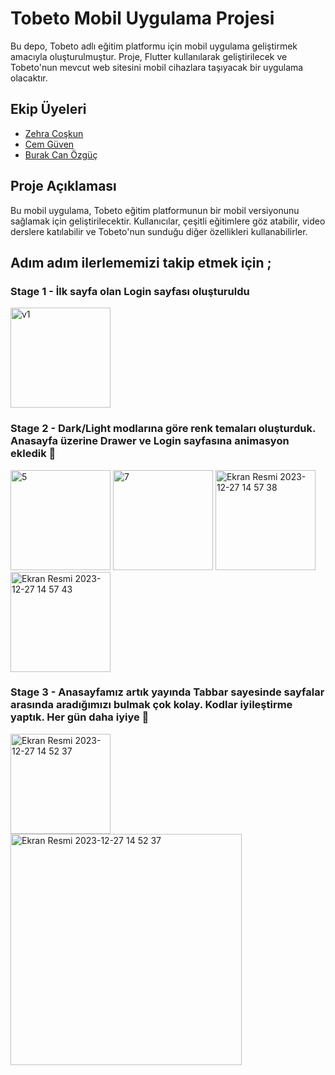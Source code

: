 # Tobeto Mobil Uygulama Projesi

Bu depo, Tobeto adlı eğitim platformu için mobil uygulama geliştirmek amacıyla oluşturulmuştur. Proje, Flutter kullanılarak geliştirilecek ve Tobeto'nun mevcut web sitesini mobil cihazlara taşıyacak bir uygulama olacaktır.

## Ekip Üyeleri
- [Zehra Coşkun](https://github.com/zehraCoskun)
- [Cem Güven](https://github.com/cemguven4108)
- [Burak Can Özgüç](https://github.com/BurakCanOzguc)

## Proje Açıklaması

Bu mobil uygulama, Tobeto eğitim platformunun bir mobil versiyonunu sağlamak için geliştirilecektir. Kullanıcılar, çeşitli eğitimlere göz atabilir, video derslere katılabilir ve Tobeto'nun sunduğu diğer özellikleri kullanabilirler.

## Adım adım ilerlememizi takip etmek için ;
### Stage 1 - İlk sayfa olan Login sayfası oluşturuldu
<img width="160" alt="v1" src="https://github.com/zehraCoskun/tobeto-mobile/assets/110024096/018383e0-872d-4109-8f34-af608d734320">

### Stage 2 - Dark/Light modlarına göre renk temaları oluşturduk. Anasayfa üzerine Drawer ve Login sayfasına animasyon ekledik 🎉

<img width="160" alt="5" src="https://github.com/zehraCoskun/tobeto-mobile/assets/110024096/0cd09293-fa40-43e8-8724-8f9478556bef">

<img width="160" alt="7" src="https://github.com/zehraCoskun/tobeto-mobile/assets/110024096/eaf1c0fe-1ce4-4a78-a7e2-2e5061e14685">

<img width="160" alt="Ekran Resmi 2023-12-27 14 57 38" src="https://github.com/zehraCoskun/tobeto-mobile/assets/110024096/b0bd1c80-6e6c-465f-941e-a70e95bd90fa">

<img width="160" alt="Ekran Resmi 2023-12-27 14 57 43" src="https://github.com/zehraCoskun/tobeto-mobile/assets/110024096/25ce222c-d31b-4fa2-9e03-4fc072795d56">

### Stage 3 - Anasayfamız artık yayında Tabbar sayesinde sayfalar arasında aradığımızı bulmak çok kolay. Kodlar iyileştirme yaptık. Her gün daha iyiye 🫡

<img width="160" alt="Ekran Resmi 2023-12-27 14 52 37" src="https://github.com/zehraCoskun/tobeto-mobile/assets/110024096/d2e39ca4-5a99-4747-877a-2ef3234659b7">

<img width="370" alt="Ekran Resmi 2023-12-27 14 52 37" src="https://github.com/zehraCoskun/tobeto-mobile/assets/110024096/9fae9770-d98a-4df9-afe2-8119967d7138">







